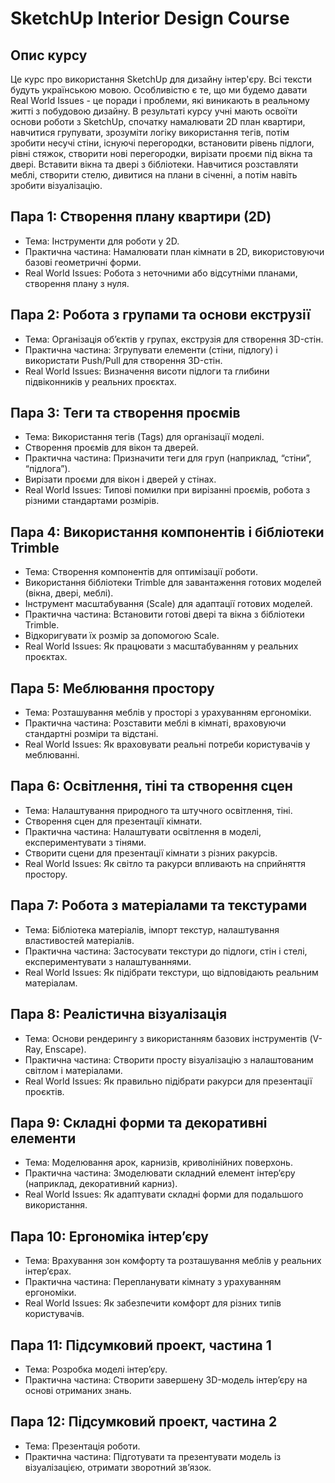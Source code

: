 # SketchUp Interior Design Course

## Опис курсу

Це курс про використання SketchUp для дизайну інтер'єру. Всі тексти будуть українською мовою. Особливістю є те, що ми будемо давати Real World Issues - це поради і проблеми, які виникають в реальному житті з побудовою дизайну. В результаті курсу учні мають освоїти основи роботи з SketchUp, спочатку намалювати 2D план квартири, навчитися групувати, зрозуміти логіку використання тегів, потім зробити несучі стіни, існуючі перегородки, встановити рівень підлоги, рівні стяжок, створити нові перегородки, вирізати проєми під вікна та двері. Вставити вікна та двері з бібліотеки. Навчитися розставляти меблі, створити стелю, дивитися на плани в січенні, а потім навіть зробити візуалізацію.

## Пара 1: Створення плану квартири (2D)
  * Тема: Інструменти для роботи у 2D.
  * Практична частина: Намалювати план кімнати в 2D, використовуючи базові геометричні форми.
  * Real World Issues: Робота з неточними або відсутніми планами, створення плану з нуля.

## Пара 2: Робота з групами та основи екструзії
  * Тема: Організація об’єктів у групах, екструзія для створення 3D-стін.
  * Практична частина: Згрупувати елементи (стіни, підлогу) і використати Push/Pull для створення 3D-стін.
  * Real World Issues: Визначення висоти підлоги та глибини підвіконників у реальних проєктах.

## Пара 3: Теги та створення проємів
  * Тема: Використання тегів (Tags) для організації моделі.
  * Створення проємів для вікон та дверей.
  * Практична частина: Призначити теги для груп (наприклад, “стіни”, “підлога”).
  * Вирізати проєми для вікон і дверей у стінах.
  * Real World Issues: Типові помилки при вирізанні проємів, робота з різними стандартами розмірів.

## Пара 4: Використання компонентів і бібліотеки Trimble
  * Тема: Створення компонентів для оптимізації роботи.
  * Використання бібліотеки Trimble для завантаження готових моделей (вікна, двері, меблі).
  * Інструмент масштабування (Scale) для адаптації готових моделей.
  * Практична частина: Встановити готові двері та вікна з бібліотеки Trimble.
  * Відкоригувати їх розмір за допомогою Scale.
  * Real World Issues: Як працювати з масштабуванням у реальних проєктах.

## Пара 5: Меблювання простору
  * Тема: Розташування меблів у просторі з урахуванням ергономіки.
  * Практична частина: Розставити меблі в кімнаті, враховуючи стандартні розміри та відстані.
  * Real World Issues: Як враховувати реальні потреби користувачів у меблюванні.

## Пара 6: Освітлення, тіні та створення сцен
  * Тема: Налаштування природного та штучного освітлення, тіні.
  * Створення сцен для презентації кімнати.
  * Практична частина: Налаштувати освітлення в моделі, експериментувати з тінями.
  * Створити сцени для презентації кімнати з різних ракурсів.
  * Real World Issues: Як світло та ракурси впливають на сприйняття простору.

## Пара 7: Робота з матеріалами та текстурами
  * Тема: Бібліотека матеріалів, імпорт текстур, налаштування властивостей матеріалів.
  * Практична частина: Застосувати текстури до підлоги, стін і стелі, експериментувати з налаштуваннями.
  * Real World Issues: Як підібрати текстури, що відповідають реальним матеріалам.

## Пара 8: Реалістична візуалізація
  * Тема: Основи рендерингу з використанням базових інструментів (V-Ray, Enscape).
  * Практична частина: Створити просту візуалізацію з налаштованим світлом і матеріалами.
  * Real World Issues: Як правильно підібрати ракурси для презентації проєктів.

## Пара 9: Складні форми та декоративні елементи
  * Тема: Моделювання арок, карнизів, криволінійних поверхонь.
  * Практична частина: Змоделювати складний елемент інтер’єру (наприклад, декоративний карниз).
  * Real World Issues: Як адаптувати складні форми для подальшого використання.

## Пара 10: Ергономіка інтер’єру
  * Тема: Врахування зон комфорту та розташування меблів у реальних інтер’єрах.
  * Практична частина: Перепланувати кімнату з урахуванням ергономіки.
  * Real World Issues: Як забезпечити комфорт для різних типів користувачів.

## Пара 11: Підсумковий проект, частина 1
  * Тема: Розробка моделі інтер’єру.
  * Практична частина: Створити завершену 3D-модель інтер’єру на основі отриманих знань.

## Пара 12: Підсумковий проект, частина 2
  * Тема: Презентація роботи.
  * Практична частина: Підготувати та презентувати модель із візуалізацією, отримати зворотний зв’язок.
